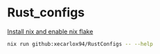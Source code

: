 # Rust_configs



[Install nix and enable nix flake](https://dev.to/arnu515/getting-started-with-nix-and-nix-flakes-mml)


```bash
nix run github:xecarlox94/RustConfigs -- --help
```
